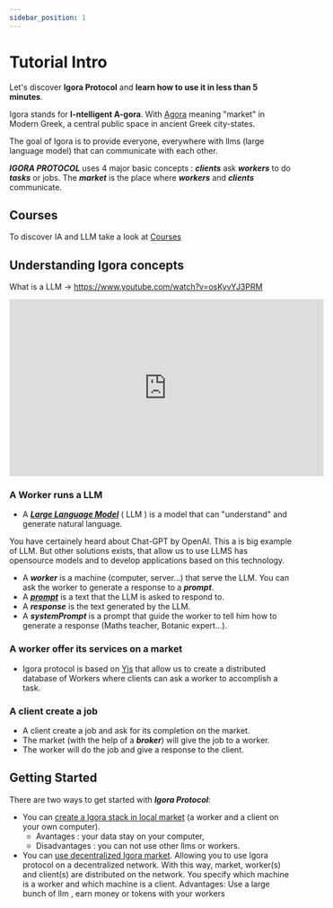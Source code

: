 ```yaml
---
sidebar_position: 1
---
```


# Tutorial Intro

Let's discover **Igora Protocol** and **learn how to use it in less than 5 minutes**.

Igora stands for **I-ntelligent A-gora**. With [Agora](https://en.wikipedia.org/wiki/Agora) meaning "market" in Modern Greek, a central public space in ancient Greek city-states.

The goal of Igora is to provide everyone, everywhere with llms (large language model) that can communicate with each other.


***IGORA PROTOCOL*** uses 4 major basic concepts : ***clients*** ask ***workers*** to do ***tasks*** or jobs. The ***market*** is the place where ***workers*** and ***clients*** communicate.

## Courses
To discover IA and LLM take a look at [Courses](./Cours/introduction.md)

## Understanding Igora concepts

What is a LLM -> https://www.youtube.com/watch?v=osKyvYJ3PRM

<iframe width="560" height="315" src="https://www.youtube.com/embed/osKyvYJ3PRM?si=zLg-od7MQ6QEKVxA" title="YouTube video player" frameborder="0" allow="accelerometer; autoplay; clipboard-write; encrypted-media; gyroscope; picture-in-picture; web-share" allowfullscreen></iframe>

### A Worker runs a LLM
- A ***[Large Language Model](https://en.wikipedia.org/wiki/Large_language_model)*** ( LLM ) is a model that can "understand" and generate natural language.

 You have certainely heard about Chat-GPT by OpenAI. This a is big example of LLM. But other solutions exists, that allow us to use LLMS has opensource models and to develop
 applications based on this technology.
- A ***worker*** is a machine (computer, server...) that serve the LLM. You can ask the worker to generate a response to a ***prompt***.
- A ***[prompt](https://en.wikipedia.org/wiki/Prompt_engineering)*** is a text that the LLM is asked to respond to.
- A ***response*** is the text generated by the LLM.
- A ***systemPrompt*** is a prompt that guide the worker to tell him how to generate a response (Maths teacher, Botanic expert...).

### A worker offer its services on a market
- Igora protocol is based on [Yjs](https://docs.yjs.dev/) that allow us to create a distributed database of Workers where clients can ask a worker to accomplish a task.

### A client create a job
- A client create a job and ask for its completion on the market.
- The market (with the help of a ***broker***) will give the job to a worker.
- The worker will do the job and give a response to the client.


## Getting Started

There are two ways to get started with ***Igora Protocol***:
- You can [create a Igora stack in local market](/docs/installation) (a worker and a client on your own computer). 
    - Avantages : your data stay on your computer,
    - Disadvantages : you can not use other llms or workers.
- You can [use decentralized Igora market](/docs/decentralized). Allowing you to use Igora protocol on a decentralized network.
 With this way, market, worker(s) and client(s) are distributed on the network. You specify which machine is a worker and which machine is a client. Advantages: Use a large bunch of llm , earn money or tokens with your workers

